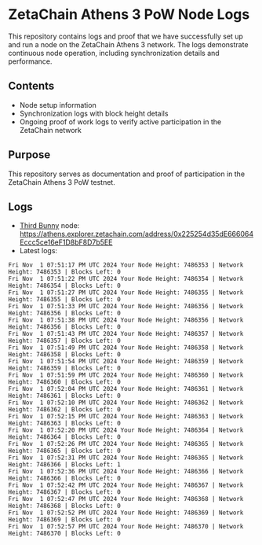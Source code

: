 # ZetaChain Athens 3 PoW Node Logs
This repository contains logs and proof that we have successfully set up and run a node on the ZetaChain Athens 3 network. The logs demonstrate continuous node operation, including synchronization details and performance.

## Contents
- Node setup information
- Synchronization logs with block height details
- Ongoing proof of work logs to verify active participation in the ZetaChain network

## Purpose
This repository serves as documentation and proof of participation in the ZetaChain Athens 3 PoW testnet.

## Logs

- [Third Bunny](https://thirdbunny.xyz/) node: https://athens.explorer.zetachain.com/address/0x225254d35dE666064Eccc5ce16eF1D8bF8D7b5EE
- Latest logs:
```
Fri Nov  1 07:51:17 PM UTC 2024 Your Node Height: 7486353 | Network Height: 7486353 | Blocks Left: 0
Fri Nov  1 07:51:22 PM UTC 2024 Your Node Height: 7486354 | Network Height: 7486354 | Blocks Left: 0
Fri Nov  1 07:51:27 PM UTC 2024 Your Node Height: 7486355 | Network Height: 7486355 | Blocks Left: 0
Fri Nov  1 07:51:33 PM UTC 2024 Your Node Height: 7486356 | Network Height: 7486356 | Blocks Left: 0
Fri Nov  1 07:51:38 PM UTC 2024 Your Node Height: 7486356 | Network Height: 7486356 | Blocks Left: 0
Fri Nov  1 07:51:43 PM UTC 2024 Your Node Height: 7486357 | Network Height: 7486357 | Blocks Left: 0
Fri Nov  1 07:51:49 PM UTC 2024 Your Node Height: 7486358 | Network Height: 7486358 | Blocks Left: 0
Fri Nov  1 07:51:54 PM UTC 2024 Your Node Height: 7486359 | Network Height: 7486359 | Blocks Left: 0
Fri Nov  1 07:51:59 PM UTC 2024 Your Node Height: 7486360 | Network Height: 7486360 | Blocks Left: 0
Fri Nov  1 07:52:04 PM UTC 2024 Your Node Height: 7486361 | Network Height: 7486361 | Blocks Left: 0
Fri Nov  1 07:52:10 PM UTC 2024 Your Node Height: 7486362 | Network Height: 7486362 | Blocks Left: 0
Fri Nov  1 07:52:15 PM UTC 2024 Your Node Height: 7486363 | Network Height: 7486363 | Blocks Left: 0
Fri Nov  1 07:52:20 PM UTC 2024 Your Node Height: 7486364 | Network Height: 7486364 | Blocks Left: 0
Fri Nov  1 07:52:26 PM UTC 2024 Your Node Height: 7486365 | Network Height: 7486365 | Blocks Left: 0
Fri Nov  1 07:52:31 PM UTC 2024 Your Node Height: 7486365 | Network Height: 7486366 | Blocks Left: 1
Fri Nov  1 07:52:36 PM UTC 2024 Your Node Height: 7486366 | Network Height: 7486366 | Blocks Left: 0
Fri Nov  1 07:52:42 PM UTC 2024 Your Node Height: 7486367 | Network Height: 7486367 | Blocks Left: 0
Fri Nov  1 07:52:47 PM UTC 2024 Your Node Height: 7486368 | Network Height: 7486368 | Blocks Left: 0
Fri Nov  1 07:52:52 PM UTC 2024 Your Node Height: 7486369 | Network Height: 7486369 | Blocks Left: 0
Fri Nov  1 07:52:57 PM UTC 2024 Your Node Height: 7486370 | Network Height: 7486370 | Blocks Left: 0
```
